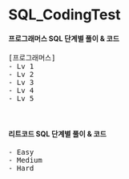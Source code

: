 # SQL_CodingTest
#### 프로그래머스 SQL 단계별 풀이 & 코드
<pre>
[프로그래머스]
- Lv 1
- Lv 2
- Lv 3
- Lv 4
- Lv 5

  
</pre> 

#### 리트코드 SQL 단계별 풀이 & 코드

<pre>
- Easy
- Medium
- Hard
</pre> 
